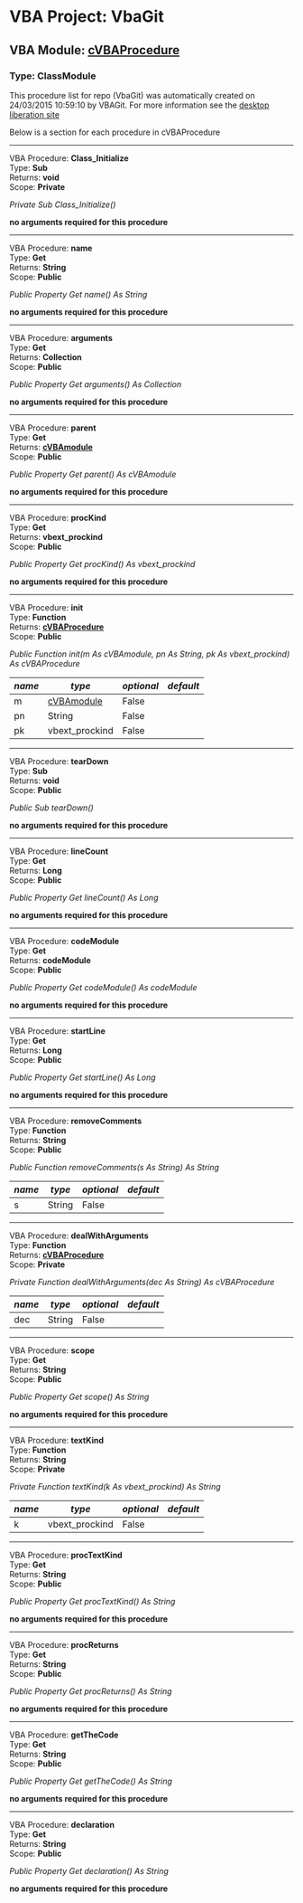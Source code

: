 # VBA Project: **VbaGit**
## VBA Module: **[cVBAProcedure](/libraries/cVBAProcedure.cls "source is here")**
### Type: ClassModule  

This procedure list for repo (VbaGit) was automatically created on 24/03/2015 10:59:10 by VBAGit.
For more information see the [desktop liberation site](http://ramblings.mcpher.com/Home/excelquirks/drivesdk/gettinggithubready "desktop liberation")

Below is a section for each procedure in cVBAProcedure

---
VBA Procedure: **Class_Initialize**  
Type: **Sub**  
Returns: **void**  
Scope: **Private**  

*Private Sub Class_Initialize()*  

**no arguments required for this procedure**


---
VBA Procedure: **name**  
Type: **Get**  
Returns: **String**  
Scope: **Public**  

*Public Property Get name() As String*  

**no arguments required for this procedure**


---
VBA Procedure: **arguments**  
Type: **Get**  
Returns: **Collection**  
Scope: **Public**  

*Public Property Get arguments() As Collection*  

**no arguments required for this procedure**


---
VBA Procedure: **parent**  
Type: **Get**  
Returns: **[cVBAmodule](/libraries/cVBAmodule_cls.md "cVBAmodule")**  
Scope: **Public**  

*Public Property Get parent() As cVBAmodule*  

**no arguments required for this procedure**


---
VBA Procedure: **procKind**  
Type: **Get**  
Returns: **vbext_prockind**  
Scope: **Public**  

*Public Property Get procKind() As vbext_prockind*  

**no arguments required for this procedure**


---
VBA Procedure: **init**  
Type: **Function**  
Returns: **[cVBAProcedure](/libraries/cVBAProcedure_cls.md "cVBAProcedure")**  
Scope: **Public**  

*Public Function init(m As cVBAmodule, pn As String, pk As vbext_prockind) As cVBAProcedure*  

*name*|*type*|*optional*|*default*
---|---|---|---
m|[cVBAmodule](/libraries/cVBAmodule_cls.md "cVBAmodule")|False|
pn|String|False|
pk|vbext_prockind|False|


---
VBA Procedure: **tearDown**  
Type: **Sub**  
Returns: **void**  
Scope: **Public**  

*Public Sub tearDown()*  

**no arguments required for this procedure**


---
VBA Procedure: **lineCount**  
Type: **Get**  
Returns: **Long**  
Scope: **Public**  

*Public Property Get lineCount() As Long*  

**no arguments required for this procedure**


---
VBA Procedure: **codeModule**  
Type: **Get**  
Returns: **codeModule**  
Scope: **Public**  

*Public Property Get codeModule() As codeModule*  

**no arguments required for this procedure**


---
VBA Procedure: **startLine**  
Type: **Get**  
Returns: **Long**  
Scope: **Public**  

*Public Property Get startLine() As Long*  

**no arguments required for this procedure**


---
VBA Procedure: **removeComments**  
Type: **Function**  
Returns: **String**  
Scope: **Public**  

*Public Function removeComments(s As String) As String*  

*name*|*type*|*optional*|*default*
---|---|---|---
s|String|False|


---
VBA Procedure: **dealWithArguments**  
Type: **Function**  
Returns: **[cVBAProcedure](/libraries/cVBAProcedure_cls.md "cVBAProcedure")**  
Scope: **Private**  

*Private Function dealWithArguments(dec As String) As cVBAProcedure*  

*name*|*type*|*optional*|*default*
---|---|---|---
dec|String|False|


---
VBA Procedure: **scope**  
Type: **Get**  
Returns: **String**  
Scope: **Public**  

*Public Property Get scope() As String*  

**no arguments required for this procedure**


---
VBA Procedure: **textKind**  
Type: **Function**  
Returns: **String**  
Scope: **Private**  

*Private Function textKind(k As vbext_prockind) As String*  

*name*|*type*|*optional*|*default*
---|---|---|---
k|vbext_prockind|False|


---
VBA Procedure: **procTextKind**  
Type: **Get**  
Returns: **String**  
Scope: **Public**  

*Public Property Get procTextKind() As String*  

**no arguments required for this procedure**


---
VBA Procedure: **procReturns**  
Type: **Get**  
Returns: **String**  
Scope: **Public**  

*Public Property Get procReturns() As String*  

**no arguments required for this procedure**


---
VBA Procedure: **getTheCode**  
Type: **Get**  
Returns: **String**  
Scope: **Public**  

*Public Property Get getTheCode() As String*  

**no arguments required for this procedure**


---
VBA Procedure: **declaration**  
Type: **Get**  
Returns: **String**  
Scope: **Public**  

*Public Property Get declaration() As String*  

**no arguments required for this procedure**
